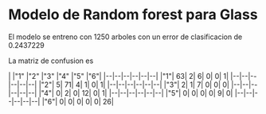 # Modelo de Random forest para Glass
El modelo se entreno con  1250 arboles con un error de clasificacion de 0.2437229

La matriz de confusion es

|  |"1" |"2" |"3" |"4" |"5" |"6"|
|--|--|--|--|--|--|
|"1"| 63| 2| 6| 0| 0| 1|
|--|--|--|--|--|--|
|"2"| 5| 71| 4| 1| 0| 1|
|--|--|--|--|--|--|
|"3"| 2| 1| 7| 0| 0| 0|
|--|--|--|--|--|--|
|"4"| 0| 2| 0| 12| 0| 1|
|--|--|--|--|--|--|
|"5"| 0| 0| 0| 0| 9| 0|
|--|--|--|--|--|--|
|"6"| 0| 0| 0| 0| 0| 26|

